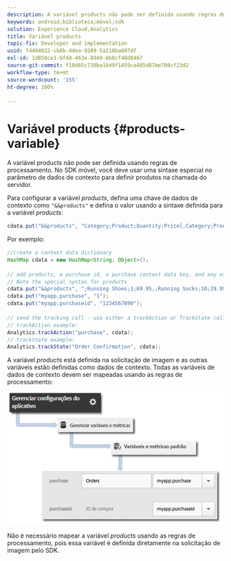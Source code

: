 ```yaml
---
description: A variável products não pode ser definida usando regras de processamento. No SDK móvel, você deve usar uma sintaxe especial no parâmetro de dados de contexto para definir produtos na chamada do servidor.
keywords: android;biblioteca;móvel;sdk
solution: Experience Cloud,Analytics
title: Variável products
topic-fix: Developer and implementation
uuid: f4484022-cb8b-4dea-9209-5a110ba607df
exl-id: 1d850ce1-6fd4-463e-8949-8b8cf40d8467
source-git-commit: f18d65c738ba16d9f1459ca485d87be708cf23d2
workflow-type: tm+mt
source-wordcount: '155'
ht-degree: 100%

---
```


# Variável products  {#products-variable}

A variável products não pode ser definida usando regras de processamento. No SDK móvel, você deve usar uma sintaxe especial no parâmetro de dados de contexto para definir produtos na chamada do servidor.

Para configurar a variável *products*, defina uma chave de dados de contexto como `"&&products"` e defina o valor usando a sintaxe definida para a variável *products*:

```java
cdata.put("&&products", "Category;Product;Quantity;Price[,Category;Product;Quantity;Price]");
```

Por exemplo:

```java
//create a context data dictionary 
HashMap cdata = new HashMap<String, Object>(); 
 
// add products, a purchase id, a purchase context data key, and any other data you want to collect. 
// Note the special syntax for products 
cdata.put("&&products", ";Running Shoes;1;69.95,;Running Socks;10;29.99"); 
cdata.put("myapp.purchase", "1"); 
cdata.put("myapp.purchaseid", "1234567890"); 
 
// send the tracking call - use either a trackAction or TrackState call. 
// trackAction example: 
Analytics.trackAction("purchase", cdata); 
// trackState example: 
Analytics.trackState("Order Confirmation", cdata);
```

A variável *products* está definida na solicitação de imagem e as outras variáveis estão definidas como dados de contexto. Todas as variáveis de dados de contexto devem ser mapeadas usando as regras de processamento:

![](assets/map-products.png)

Não é necessário mapear a variável  *products* usando as regras de processamento, pois essa variável é definida diretamente na solicitação de imagem pelo SDK.
